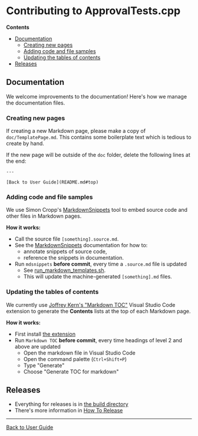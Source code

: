 <a id="top"></a>

# Contributing to ApprovalTests.cpp

**Contents**
<!-- vscode-markdown-toc -->
* [Documentation](#Documentation)
	* [Creating new pages](#Creatingnewpages)
	* [Adding code and file samples](#Addingcodeandfilesamples)
	* [Updating the tables of contents](#Updatingthetablesofcontents)
* [Releases](#Releases)

<!-- vscode-markdown-toc-config
	numbering=false
	autoSave=true
	/vscode-markdown-toc-config -->
<!-- /vscode-markdown-toc -->

## <a name='Documentation'></a>Documentation

We welcome improvements to the documentation! Here's how we manage the documentation files. 

### <a name='Creatingnewpages'></a>Creating new pages

If creating a new Markdown page, please make a copy of `doc/TemplatePage.md`.
This contains some boilerplate text which is tedious to create by hand. 

If the new page will be outside of the `doc` folder, delete the following lines at the end:

```
---
   
[Back to User Guide](README.md#top)
```

### <a name='Addingcodeandfilesamples'></a>Adding code and file samples

We use Simon Cropp's [MarkdownSnippets](https://github.com/SimonCropp/MarkdownSnippets) tool to embed source code and other files in Markdown pages.

**How it works:**

* Call the source file `[something].source.md`.
* See the [MarkdownSnippets](https://github.com/SimonCropp/MarkdownSnippets) documentation for how to:
    * annotate snippets of source code, 
    * reference the snippets in documentation.
* Run  `mdsnippets` **before commit**, every time a `.source.md` file is updated
    * See [run_markdown_templates.sh](https://github.com/approvals/ApprovalTests.cpp/blob/master/run_markdown_templates.sh).
    * This will update the machine-generated `[something].md` files.

### <a name='Updatingthetablesofcontents'></a>Updating the tables of contents

We currently use [Joffrey Kern's "Markdown TOC"](https://marketplace.visualstudio.com/items?itemName=joffreykern.markdown-toc) Visual Studio Code extension to generate the **Contents** lists at the top of each Markdown page.

**How it works:**

* First install [the extension](https://marketplace.visualstudio.com/items?itemName=joffreykern.markdown-toc)
* Run  `Markdown TOC` **before commit**, every time headings of level 2 and above are updated
    * Open the markdown file in Visual Studio Code
    * Open the command palette (`Ctrl+Shift+P`)
    * Type "Generate"
    * Choose "Generate TOC for markdown"

## <a name='Releases'></a>Releases

* Everything for releases is in [the build directory](../build/)
* There's more information in [How To Release](../build/HowToRelease.md#top)

---

[Back to User Guide](README.md#top)
